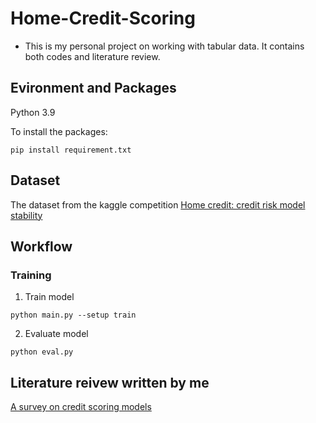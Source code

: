 # Home-Credit-Scoring
- This is my personal project on working with tabular data. It contains both codes and literature review. 

## Evironment and Packages
Python 3.9

To install the packages:
```
pip install requirement.txt
```
## Dataset 

The dataset from the kaggle competition [Home credit: credit risk model stability](https://www.kaggle.com/competitions/home-credit-credit-risk-model-stability/data) 

## Workflow
### Training

1. Train model
```
python main.py --setup train
```

2. Evaluate model
```
python eval.py
```
## Literature reivew written by me
[A survey on credit scoring models](https://drive.google.com/file/d/1tlTC5S4XQWLIZ59qmVK6IE7gFR3NDMfr/view?usp=sharing)
